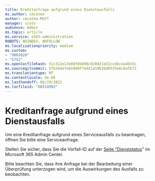 ```yaml
---
title: Kreditanfrage aufgrund eines Dienstausfalls
ms.author: cmcatee
author: cmcatee-MSFT
manager: scotv
audience: Admin
ms.topic: article
ms.service: o365-administration
ROBOTS: NOINDEX, NOFOLLOW
ms.localizationpriority: medium
ms.custom:
- "9003020"
- "5752"
ms.openlocfilehash: 51c312e13e08f6b898c820d21a51ccdbcea4b33c
ms.sourcegitcommit: 5fb344efe019d0f7e641a59b2bd0535e6cbafb72
ms.translationtype: MT
ms.contentlocale: de-DE
ms.lasthandoff: 06/29/2022
ms.locfileid: "66514992"
---
```

# <a name="credit-request-due-to-a-service-outage"></a>Kreditanfrage aufgrund eines Dienstausfalls

Um eine Kreditanfrage aufgrund eines Serviceausfalls zu beantragen, öffnen Sie bitte eine Serviceanfrage.

Stellen Sie sicher, dass Sie die Vorfall-ID auf der [Seite "Dienststatus](https://docs.microsoft.com/office365/enterprise/view-service-health)" im Microsoft 365 Admin Center.

Bitte beachten Sie, dass ihre Anfrage bei der Bearbeitung einer Überprüfung unterzogen wird, um die Auswirkungen des Ausfalls zu beobachten.

